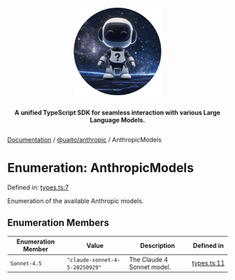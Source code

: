 <div style="display:flex; flex-direction:column; align-items:center;">
<p align="center">
  <img src="../UAITO.png" alt="UAITO Logo" width="200"/>
</p>

<p align="center">
  <strong>A unified TypeScript SDK for seamless interaction with various Large Language Models.</strong>
</p>
</div>

[Documentation](README.md) / [@uaito/anthropic](@uaito.anthropic.md) / AnthropicModels

# Enumeration: AnthropicModels

Defined in: [types.ts:7](https://github.com/elribonazo/uaito/blob/54db862b0b0eb33a01a619f119661a409f4e4263/packages/anthropic/src/types.ts#L7)

Enumeration of the available Anthropic models.

## Enumeration Members

| Enumeration Member | Value | Description | Defined in |
| ------ | ------ | ------ | ------ |
| <a id="sonnet-45"></a> `Sonnet-4.5` | `"claude-sonnet-4-5-20250929"` | The Claude 4 Sonnet model. | [types.ts:11](https://github.com/elribonazo/uaito/blob/54db862b0b0eb33a01a619f119661a409f4e4263/packages/anthropic/src/types.ts#L11) |
